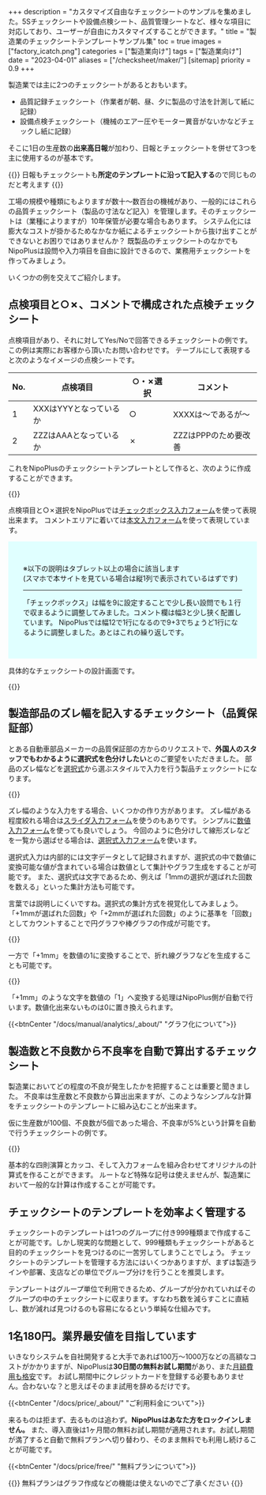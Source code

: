 +++
description = "カスタマイズ自由なチェックシートのサンプルを集めました。5Sチェックシートや設備点検シート、品質管理シートなど、様々な項目に対応しており、ユーザーが自由にカスタマイズすることができます。"
title = "製造業のチェックシートテンプレートサンプル集"
toc = true
images = ["factory_icatch.png"]
categories = ["製造業向け"]
tags = ["製造業向け"]
date = "2023-04-01"
aliases = ["/checksheet/maker/"]
[sitemap]
  priority = 0.9
+++


製造業では主に2つのチェックシートがあるとおもいます。

- 品質記録チェックシート（作業者が朝、昼、夕に製品の寸法を計測して紙に記録）
- 設備点検チェックシート（機械のエアー圧やモーター異音がないかなどチェックし紙に記録）

そこに1日の生産数の**出来高日報**が加わり、日報とチェックシートを併せて3つを主に使用するのが基本です。

{{<alice pos="right" icon="here">}}
日報もチェックシートも**所定のテンプレートに沿って記入する**ので同じものだと考えます
{{</alice>}}

工場の規模や種類にもよりますが数十〜数百台の機械があり、一般的にはこれらの品質チェックシート（製品の寸法など記入）を管理します。そのチェックシートは（業種によりますが）10年保管が必要な場合もあります。
システム化には膨大なコストが掛かるためなかなか紙によるチェックシートから抜け出すことができないとお困りではありませんか？
既製品のチェックシートのなかでもNipoPlusは設問や入力項目を自由に設計できるので、業務用チェックシートを作ってみましょう。

いくつかの例を交えてご紹介します。

## 点検項目と○✗、コメントで構成された点検チェックシート

点検項目があり、それに対してYes/Noで回答できるチェックシートの例です。この例は実際にお客様から頂いたお問い合わせです。
テーブルにして表現すると次のようなイメージの点検シートです。

|No.|点検項目|○・✗選択|コメント|
|---|---|---|---|
|1|XXXはYYYとなっているか|○|XXXXは〜であるが〜|
|2|ZZZはAAAとなっているか|✗|ZZZはPPPのため要改善|

これをNipoPlusのチェックシートテンプレートとして作ると、次のように作成することができます。

{{<appscreen filename="sample1" title="設備点検チェックシートのサンプル">}}

点検項目と○✗選択をNipoPlusでは[チェックボックス入力フォーム](/docs/manual/initial-setting/template/checkbox/)を使って表現出来ます。
コメントエリアに着いては[本文入力フォーム](/docs/manual/initial-setting/template/text/)を使って表現しています。

<div style="background:lightcyan;padding:30px">

※以下の説明はタブレット以上の場合に該当します  
(スマホで本サイトを見ている場合は縦1列で表示されているはずです)  

--- 
「チェックボックス」は幅を9に設定することで少し長い設問でも１行で収まるように調整してみました。コメント欄は幅3と少し狭く配置しています。
NipoPlusでは幅12で1行になるので9+3でちょうど1行になるように調整しました。あとはこれの繰り返しです。

</div>

具体的なチェックシートの設計画面です。

{{<appscreen filename="edit1" title="設備点検チェックシートの設計画面">}}

## 製造部品のズレ幅を記入するチェックシート（品質保証部）

とある自動車部品メーカーの品質保証部の方からのリクエストで、**外国人のスタッフでもわかるように選択式を色分けしたい**とのご要望をいただきました。
部品のズレ幅などを[選択式](/docs/manual/initial-setting/template/select/)から選ぶスタイルで入力を行う製品チェックシートになります。

{{<appscreen filename="sample2" title="">}}

ズレ幅のような入力をする場合、いくつかの作り方があります。
ズレ幅がある程度絞れる場合は[スライダ入力フォーム](/docs/manual/initial-setting/template/step/)を使うのもありです。
シンプルに[数値入力フォーム](/docs/manual/initial-setting/template/math/)を使っても良いでしょう。
今回のように色分けして線形ズレなどを一覧から選ばせる場合は、[選択式入力フォーム](/docs/manual/initial-setting/template/select/)を使います。

選択式入力は内部的には文字データとして記録されますが、選択式の中で数値に変換可能な値が含まれている場合は数値として集計やグラフ生成をすることが可能です。
また、選択式は文字であるため、例えば「1mmの選択が選ばれた回数を数える」といった集計方法も可能です。

言葉では説明しにくいですね。選択式の集計方式を視覚化してみましょう。
「+1mmが選ばれた回数」や「+2mmが選ばれた回数」のように基準を「回数」としてカウントすることで円グラフや棒グラフの作成が可能です。

{{<appscreen filename="pie-chart" title="選択された回数を基準として集計し、円グラフを生成">}}

一方で「+1mm」を数値の1に変換することで、折れ線グラフなどを生成することも可能です。

{{<appscreen filename="line-chart" title="選択されたデータを数値化し、折れ線グラフを生成">}}

「+1mm」のような文字を数値の「1」へ変換する処理はNipoPlus側が自動で行います。数値化出来ないものは0に置き換えられます。

{{<btnCenter "/docs/manual/analytics/_about/" "グラフ化について">}}


## 製造数と不良数から不良率を自動で算出するチェックシート

製造業においてどの程度の不良が発生したかを把握することは重要と聞きました。
不良率は生産数と不良数から算出出来ますが、このようなシンプルな計算をチェックシートのテンプレートに組み込むことが出来ます。

仮に生産数が100個、不良数が5個であった場合、不良率が5%という計算を自動で行うチェックシートの例です。

{{<appscreen filename="auto-calc" title="">}}

基本的な四則演算とカッコ、そして入力フォームを組み合わせてオリジナルの計算式を作ることができます。
ルートなど特殊な記号は使えませんが、製造業において一般的な計算は作成することが可能です。

## チェックシートのテンプレートを効率よく管理する

チェックシートのテンプレートは1つのグループに付き999種類まで作成することが可能です。しかし現実的な問題として、999種類もチェックシートがあると目的のチェックシートを見つけるのに一苦労してしまうことでしょう。
チェックシートのテンプレートを管理する方法にはいくつかありますが、まずは製造ラインや部署、支店などの単位でグループ分けを行うことを推奨します。

テンプレートはグループ単位で利用できるため、グループが分かれていればそのグループの中のチェックシートに収まります。すなわち数を減らすことに直結し、数が減れば見つけるのも容易になるという単純な仕組みです。

## 1名180円。業界最安値を目指しています

いきなりシステムを自社開発すると大手であれば100万〜1000万などの高額なコストがかかりますが、NipoPlusは**30日間の無料お試し期間**があり、また[月額費用も格安](/docs/price/_about/)です。
お試し期間中にクレジットカードを登録する必要もありません。合わないな？と思えばそのまま試用を辞めるだけです。 

{{<btnCenter "/docs/price/_about/" "ご利用料金について">}}

来るものは拒まず、去るものは追わず。**NipoPlusはあなた方をロックインしません。**
また、導入直後は1ヶ月間の無料お試し期間が適用されます。お試し期間が満了すると自動で無料プランへ切り替わり、そのまま無料でも利用し続けることが可能です。

{{<btnCenter "/docs/price/free/" "無料プランについて">}}


{{<alice pos="right" icon="please">}}
無料プランはグラフ作成などの機能は使えないのでご了承ください
{{</alice>}}
